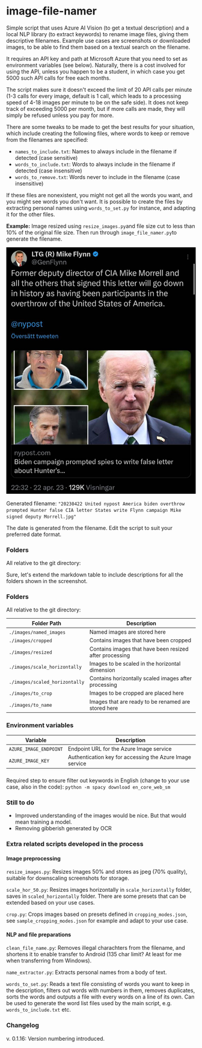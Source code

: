 # image-file-namer

Simple script that uses Azure AI Vision (to get a textual description) and a local NLP library (to extract keywords) to rename image files, giving them descriptive filenames.
Example use cases are screenshots or downloaded images, to be able to find them based on a textual search on the filename.

It requires an API key and path at Microsoft Azure that you need to set as environment variables (see below). 
Naturally, there is a cost involved for using the API, unless you happen to be a student, in which case you get 5000 such API calls for free each months. 

The script makes sure it doesn't exceed the limit of 20 API calls per minute (1-3 calls for every image, default is 1 call, which leads to a processing speed of 4-18 images per minute to be on the safe side). It does not keep track of exceeding 5000 per month, but if more calls are made, they will simply be refused unless you pay for more.

There are some tweaks to be made to get the best results for your situation, which include creating the following files, where words to keep or remove from the filenames are specified:

* `names_to_include.txt`: Names to always include in the filename if detected (case sensitive) 
* `words_to_include.txt`: Words to always include in the filename if detected (case insensitive)
* `words_to_remove.txt`: Words never to include in the filename (case insensitive)

If these files are nonexistent, you might not get all the words you want, and you might see words you don't want. It is possible to create the files by extracting personal names using `words_to_set.py` for instance, and adapting it for the other files.

**Example:**
Image resized using `resize_images.py`and file size cut to less than 10% of the original file size. Then run through `image_file_namer.py`to generate the filename. 

![Example Image](assets/20230422%20United%20nypost%20America%20biden%20overthrow%20prompted%20Hunter%20false%20CIA%20letter%20States%20write%20Flynn%20campaign%20Mike%20signed%20deputy%20Morrell.jpg "Example image")

Generated filename: `"20230422 United nypost America biden overthrow prompted Hunter false CIA letter States write Flynn campaign Mike signed deputy Morrell.jpg"`

The date is generated from the filename. Edit the script to suit your preferred date format.

### Folders
All relative to the git directory:

Sure, let's extend the markdown table to include descriptions for all the folders shown in the screenshot.

### Folders
All relative to the git directory:

| Folder Path                      | Description                                                 |
|----------------------------------|-------------------------------------------------------------|
| `./images/named_images`          | Named images are stored here                                |
| `./images/cropped`               | Contains images that have been cropped                      |
| `./images/resized`               | Contains images that have been resized after processing     |
| `./images/scale_horizontally`    | Images to be scaled in the horizontal dimension             |
| `./images/scaled_horizontally`   | Contains horizontally scaled images after processing        |
| `./images/to_crop`               | Images to be cropped are placed here                        |
| `./images/to_name`               | Images that are ready to be renamed are stored here         |

### Environment variables
| Variable               | Description                                        |
|------------------------|----------------------------------------------------|
| `AZURE_IMAGE_ENDPOINT` | Endpoint URL for the Azure Image service           |
| `AZURE_IMAGE_KEY`      | Authentication key for accessing the Azure Image service |

###
Required step to ensure filter out keywords in English (change to your use case, also in the code):
`python -m spacy download en_core_web_sm`

### Still to do
* Improved understanding of the images would be nice. But that would mean training a model.
* Removing gibberish generated by OCR 

### Extra related scripts developed in the process

#### Image preprocessing
`resize_images.py`: Resizes images 50% and stores as jpeg (70% quality), suitable for downscaling screenshots for storage.

`scale_hor_50.py`: Resizes images horizontally in `scale_horizontally` folder, saves in `scaled_horizontally` folder. There are some presets that can be extended based on your use cases.

`crop.py`: Crops images based on presets defined in `cropping_modes.json`, see `sample_cropping_modes.json` for example and adapt to your use case. 

#### NLP and file preparations
`clean_file_name.py`: Removes illegal charachters from the filename, and shortens it to enable transfer to Android (135 char limit? At least for me when transferring from Windows).

`name_extractor.py`: Extracts personal names from a body of text.

`words_to_set.py`: Reads a text file consisting of words you want to keep in the description, filters out words with numbers in them, removes duplicates, sorts the words and outputs a file with every words on a line of its own. Can be used to generate the word list files used by the main script, e.g. `words_to_include.txt` etc.

### Changelog
v. 0.1.16: Version numbering introduced.